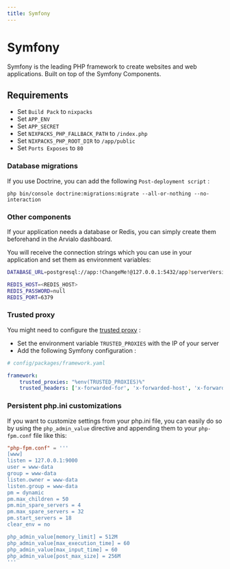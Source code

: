 ```yaml
---
title: Symfony
---
```


# Symfony

Symfony is the leading PHP framework to create websites and web applications. Built on top of the Symfony Components. 

## Requirements

- Set `Build Pack` to `nixpacks`
- Set `APP_ENV`
- Set `APP_SECRET`
- Set `NIXPACKS_PHP_FALLBACK_PATH` to `/index.php`
- Set `NIXPACKS_PHP_ROOT_DIR` to `/app/public`
- Set `Ports Exposes` to `80`

### Database migrations

If you use Doctrine, you can add the following `Post-deployment script` :

`php bin/console doctrine:migrations:migrate --all-or-nothing --no-interaction`

### Other components

If your application needs a database or Redis, you can simply create them beforehand in the Arvialo dashboard.

You will receive the connection strings which you can use in your application and set them as environment variables:

```bash
DATABASE_URL=postgresql://app:!ChangeMe!@127.0.0.1:5432/app?serverVersion=16&charset=utf8

REDIS_HOST=<REDIS_HOST>
REDIS_PASSWORD=null
REDIS_PORT=6379
```

### Trusted proxy

You might need to configure the [trusted proxy](https://symfony.com/doc/current/deployment/proxies.html) :

- Set the environment variable `TRUSTED_PROXIES` with the IP of your server
- Add the following Symfony configuration :

```yaml
# config/packages/framework.yaml

framework:
    trusted_proxies: "%env(TRUSTED_PROXIES)%"
    trusted_headers: ['x-forwarded-for', 'x-forwarded-host', 'x-forwarded-proto', 'x-forwarded-port', 'x-forwarded-prefix']
```

### Persistent php.ini customizations

If you want to customize settings from your php.ini file, you can easily do so by using the `php_admin_value` directive and appending them to your `php-fpm.conf` file like this:

```toml
"php-fpm.conf" = '''
[www]
listen = 127.0.0.1:9000
user = www-data
group = www-data
listen.owner = www-data
listen.group = www-data
pm = dynamic
pm.max_children = 50
pm.min_spare_servers = 4
pm.max_spare_servers = 32
pm.start_servers = 18
clear_env = no

php_admin_value[memory_limit] = 512M
php_admin_value[max_execution_time] = 60
php_admin_value[max_input_time] = 60
php_admin_value[post_max_size] = 256M
'''
```
